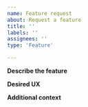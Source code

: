 ```yaml
---
name: Feature request
about: Request a feature
title: ''
labels: ''
assignees: ''
type: 'Feature'

---
```


**Describe the feature**

**Desired UX**

<!-- Include SQL syntax if applicable -->

**Additional context**
